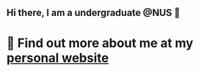 ## Hi there, I am a undergraduate @NUS 👋

# 🤟 Find out more about me at my [personal website](https://dingf3ng.github.io)
<!--
**dingf3ng/dingf3ng** is a ✨ _special_ ✨ repository because its `README.md` (this file) appears on your GitHub profile.

Here are some ideas to get you started:


